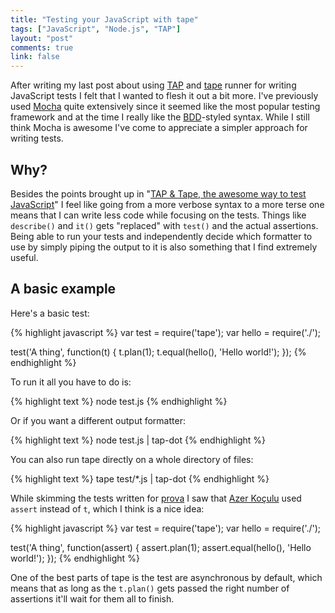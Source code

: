 ```yaml
---
title: "Testing your JavaScript with tape"
tags: ["JavaScript", "Node.js", "TAP"]
layout: "post"
comments: true
link: false
---
```


After writing my last post about using [TAP](http://testanything.org/) and
[tape](https://github.com/substack/tape) runner for writing JavaScript tests
I felt that I wanted to flesh it out a bit more. I've previously used
[Mocha](http://visionmedia.github.io/mocha/) quite extensively since it seemed
like the most popular testing framework and at the time I really like the
[BDD](http://en.wikipedia.org/wiki/Behavior-driven_development)-styled syntax.
While I still think Mocha is awesome I've come to appreciate a simpler approach
for writing tests.

## Why?

Besides the points brought up in "[TAP & Tape, the awesome way to test
JavaScript](http://www.macwright.org/2014/03/11/tape-is-cool.html)" I feel like
going from a more verbose syntax to a more terse one means that I can write less
code while focusing on the tests. Things like `describe()` and `it()` gets
"replaced" with `test()` and the actual assertions. Being able to run your tests
and independently decide which formatter to use by simply piping the output to
it is also something that I find extremely useful.

## A basic example

Here's a basic test:

{% highlight javascript %}
var test  = require('tape');
var hello = require('./');

test('A thing', function(t) {
  t.plan(1);
  t.equal(hello(), 'Hello world!');
});
{% endhighlight %}

To run it all you have to do is:

{% highlight text %}
node test.js
{% endhighlight %}

Or if you want a different output formatter:

{% highlight text %}
node test.js | tap-dot
{% endhighlight %}

You can also run tape directly on a whole directory of files:

{% highlight text %}
tape test/*.js | tap-dot
{% endhighlight %}

While skimming the tests written for [prova](https://github.com/azer/prova)
I saw that [Azer Koçulu](https://github.com/azer) used `assert` instead of `t`,
which I think is a nice idea:

{% highlight javascript %}
var test  = require('tape');
var hello = require('./');

test('A thing', function(assert) {
  assert.plan(1);
  assert.equal(hello(), 'Hello world!');
});
{% endhighlight %}

One of the best parts of tape is the test are asynchronous by default, which
means that as long as the `t.plan()` gets passed the right number of assertions
it'll wait for them all to finish.
